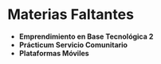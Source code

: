 # Materias Faltantes

- **Emprendimiento en Base Tecnológica 2**
- **Prácticum Servicio Comunitario**
- **Plataformas Móviles**

